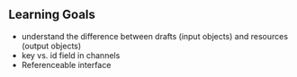 ## Learning Goals

* understand the difference between drafts (input objects) and resources (output objects)
* key vs. id field in channels
* Referenceable interface